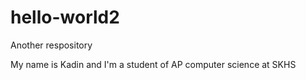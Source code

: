 # hello-world2
Another respository

My name is Kadin and I'm a student of AP computer science at SKHS
